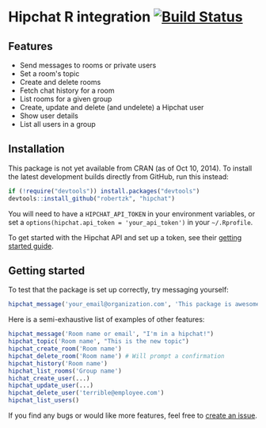 Hipchat R integration [![Build Status](https://travis-ci.org/robertzk/hipchat.svg?branch=master)](https://travis-ci.org/robertzk/hipchat)
=======

Features
--------

* Send messages to rooms or private users
* Set a room's topic
* Create and delete rooms
* Fetch chat history for a room
* List rooms for a given group
* Create, update and delete (and undelete) a Hipchat user
* Show user details
* List all users in a group

Installation
-----------

This package is not yet available from CRAN (as of Oct 10, 2014).
To install the latest development builds directly from GitHub, run this instead:

```R
if (!require("devtools")) install.packages("devtools")
devtools::install_github("robertzk", "hipchat")
```

You will need to have a `HIPCHAT_API_TOKEN` in your environment variables,
or set a `options(hipchat.api_token = 'your_api_token')` in your `~/.Rprofile`.

To get started with the Hipchat API and set up a token, see their [getting started guide](https://www.hipchat.com/docs/apiv2).


Getting started
----------------

To test that the package is set up correctly, try messaging yourself:

```R
hipchat_message('your_email@organization.com', 'This package is awesome')
```

Here is a semi-exhaustive list of examples of other features:

```R
hipchat_message('Room name or email', "I'm in a hipchat!")
hipchat_topic('Room name', "This is the new topic")
hipchat_create_room('Room name')
hipchat_delete_room('Room name') # Will prompt a confirmation
hipchat_history('Room name')
hipchat_list_rooms('Group name')
hichat_create_user(...)
hipchat_update_user(...)
hipchat_delete_user('terrible@employee.com')
hipchat_list_users()
```

If you find any bugs or would like more features, feel free to [create an issue](https://github.com/robertzk/hipchat/issues/new).
